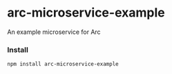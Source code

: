 # arc-microservice-example
An example microservice for Arc

### Install
`npm install arc-microservice-example`
